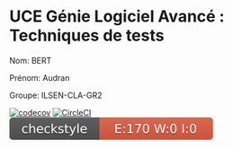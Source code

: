 # UCE Génie Logiciel Avancé : Techniques de tests

Nom: BERT

Prénom: Audran

Groupe: ILSEN-CLA-GR2


[![codecov](https://codecov.io/gh/AudranBert/ceri-m1-techniques-de-test/branch/master/graph/badge.svg?token=XMT8AS337Q)](https://codecov.io/gh/AudranBert/ceri-m1-techniques-de-test)
[![CircleCI](https://circleci.com/gh/AudranBert/ceri-m1-techniques-de-test/tree/master.svg?style=svg)](https://circleci.com/gh/AudranBert/ceri-m1-techniques-de-test/tree/master)
![CheckStyle](target/site/badges/checkstyle-result.svg)